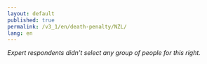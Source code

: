 ```yaml
---
layout: default
published: true
permalink: /v3_1/en/death-penalty/NZL/
lang: en
---
```

_Expert respondents didn’t select any group of people for this right._